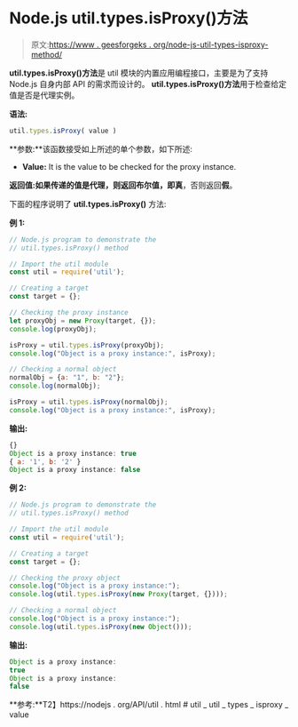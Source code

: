 # Node.js util.types.isProxy()方法

> 原文:[https://www . geesforgeks . org/node-js-util-types-isproxy-method/](https://www.geeksforgeeks.org/node-js-util-types-isproxy-method/)

**util.types.isProxy()方法**是 util 模块的内置应用编程接口，主要是为了支持 Node.js 自身内部 API 的需求而设计的。 **util.types.isProxy()方法**用于检查给定值是否是代理实例。

**语法:**

```js
util.types.isProxy( value )
```

**参数:**该函数接受如上所述的单个参数，如下所述:

*   **Value:** It is the value to be checked for the proxy instance.

**返回值:**如果传递的值是代理，则返回布尔值，即**真**，否则返回**假**。

下面的程序说明了 **util.types.isProxy()** 方法:

**例 1:**

```js
// Node.js program to demonstrate the
// util.types.isProxy() method

// Import the util module
const util = require('util');

// Creating a target
const target = {};

// Checking the proxy instance
let proxyObj = new Proxy(target, {});
console.log(proxyObj);

isProxy = util.types.isProxy(proxyObj);
console.log("Object is a proxy instance:", isProxy);

// Checking a normal object
normalObj = {a: "1", b: "2"};
console.log(normalObj);

isProxy = util.types.isProxy(normalObj);
console.log("Object is a proxy instance:", isProxy);
```

**输出:**

```js
{}
Object is a proxy instance: true
{ a: '1', b: '2' }
Object is a proxy instance: false
```

**例 2:**

```js
// Node.js program to demonstrate the
// util.types.isProxy() method

// Import the util module
const util = require('util');

// Creating a target
const target = {};

// Checking the proxy object
console.log("Object is a proxy instance:");
console.log(util.types.isProxy(new Proxy(target, {})));

// Checking a normal object
console.log("Object is a proxy instance:");
console.log(util.types.isProxy(new Object()));
```

**输出:**

```js
Object is a proxy instance:
true
Object is a proxy instance:
false
```

**参考:**T2】https://nodejs . org/API/util . html # util _ util _ types _ isproxy _ value